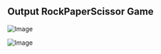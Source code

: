 ## Output RockPaperScissor Game
![Image](https://github.com/user-attachments/assets/4182efcf-8deb-41a8-9fbd-e14325003d36)

![Image](https://github.com/user-attachments/assets/744e0347-a23c-488c-9326-ba2f0d5301bd)
